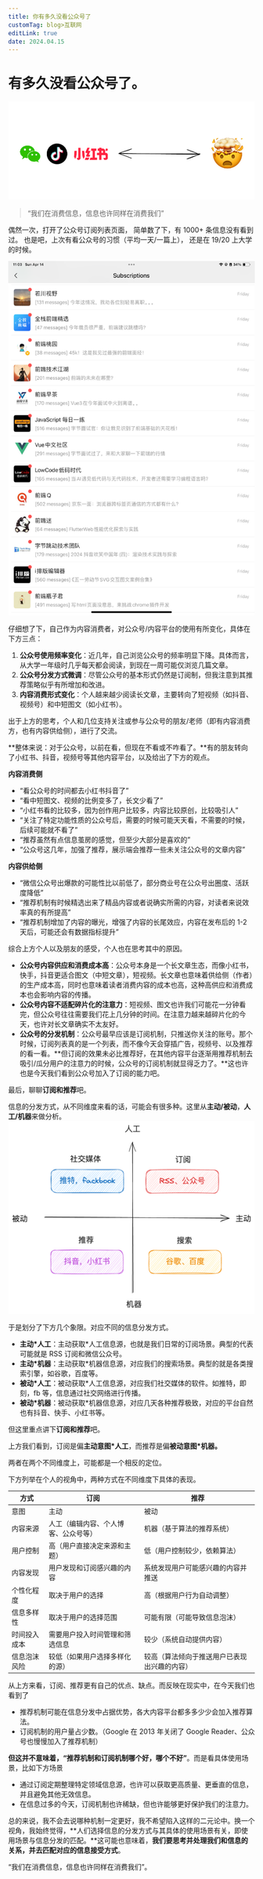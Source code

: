 ```yaml
---
title: 你有多久没看公众号了
customTag: blog>互联网
editLink: true
date: 2024.04.15
---
```


# 有多久没看公众号了。

![image.png](https://raw.githubusercontent.com/hua-bang/assert-store/master/20240414115831.png)

> “我们在消费信息，信息也许同样在消费我们”

偶然一次，打开了公众号订阅列表页面，
简单数了下，有 1000+ 条信息没有看到过。
也是吧，上次有看公众号的习惯（平均一天/一篇上），
还是在 19/20 上大学的时候。

![订阅列表](https://raw.githubusercontent.com/hua-bang/assert-store/master/20240414111613.png)

仔细想了下，自己作为内容消费者，对公众号/内容平台的使用有所变化，具体在下方三点：

1. **公众号使用频率变化**：近几年，自己浏览公众号的频率明显下降。具体而言，从大学一年级时几乎每天都会阅读，到现在一周可能仅浏览几篇文章。
2. **公众号分发方式微调**：尽管公众号的基本形式仍然是订阅制，但我注意到其推荐策略似乎有所增加和改进。
3. **内容消费形式变化**：个人越来越少阅读长文章，主要转向了短视频（如抖音、视频号）和中短图文（如小红书）。

出于上方的思考，个人和几位支持关注或参与公众号的朋友/老师（即有内容消费方，也有内容供给侧），进行了交流。

**整体来说：对于公众号，以前在看，但现在不看或不咋看了。**有的朋友转向了小红书、抖音，视频号等其他内容平台，以及给出了下方的观点。

**内容消费侧**

- “看公众号的时间都去小红书抖音了”
- “看中短图文、视频的比例变多了，长文少看了”
- “小红书看的比较多，因为创作用户比较多，内容比较原创，比较吸引人”
- “关注了特定功能性质的公众号后，需要的时候可能天天看，不需要的时候，后续可能就不看了”
- “推荐虽然有点信息茧房的感觉，但至少大部分是喜欢的”
- “公众号这几年，加强了推荐，展示端会推荐一些未关注公众号的文章内容”

**内容供给侧**

- “微信公众号出爆款的可能性比以前低了，部分商业号在公众号出圈度、活跃度降低”
- “推荐机制有时候精选出来了精品内容或者说确实所需的内容，对读者来说效率真的有所提高”
- “推荐机制增加了内容的曝光，增强了内容的长尾效应，内容在发布后的 1-2 天后，可能还会有数据指标提升”

综合上方个人以及朋友的感受，个人也在思考其中的原因。

- **公众号内容供应和消费成本高**：公众号本身是一个长文章生态，而像小红书，快手，抖音更适合图文（中短文章），短视频。长文章也意味着供给侧（作者）的生产成本高，同时也意味着读者消费内容的成本也高，这种高供应和消费成本也会影响内容的传播。
- **公众号内容不适配碎片化的注意力**：短视频、图文也许我们可能花一分钟看完，但公众号往往需要我们花上几分钟的时间。在注意力越来越碎片化的今天，也许对长文章确实不太友好。
- **公众号的分发机制**：公众号最早应该是订阅机制，只推送你关注的账号。那个时候，订阅列表真的是一个列表，而不像今天会穿插广告，视频号、以及推荐的看一看。**但订阅的效果未必比推荐好，在其他内容平台逐渐用推荐机制去吸引/瓜分用户的注意力的时候，公众号的订阅机制就显得乏力了。**这也许也是今天我们看到公众号加入了订阅的能力吧。

最后，聊聊**订阅和推荐**吧。

信息的分发方式，从不同维度来看的话，可能会有很多种。这里从**主动/被动**，**人工/机器**来做分析。
![image.png](https://raw.githubusercontent.com/hua-bang/assert-store/master/20240414111709.png)

于是划分了下方几个象限。对应不同的信息分发方式。

- **主动\*人工**：主动获取\*人工信息源，也就是我们日常的订阅场景。典型的代表可能就是 RSS 订阅和微信公众号。
- **主动\*机器**：主动获取\*机器信息源，对应我们的搜索场景。典型的就是各类搜索引擎，如谷歌，百度等。
- **被动\*人工**：被动获取\*人工信息源，对应我们社交媒体的软件。如推特，即刻，fb 等，信息通过社交网络进行传播。
- **被动\*机器**：被动获取\*机器信息源，对应几天各种推荐极致，对应的平台自然也有抖音、快手、小红书等。

但这里重点讲下**订阅和推荐**吧。

上方我们看到，订阅是偏**主动意图\*人工**，而推荐是偏**被动意图\*机器。**

两者在两个不同维度上，可能都是一个相反的定位。

下方列举在个人的视角中，两种方式在不同维度下具体的表现。

| 方式         | 订阅                                 | 推荐                                         |
| ------------ | ------------------------------------ | -------------------------------------------- |
| 意图         | 主动                                 | 被动                                         |
| 内容来源     | 人工（编辑内容、个人博客、公众号等） | 机器（基于算法的推荐系统）                   |
| 用户控制     | 高（用户直接决定来源和主题）         | 低（用户控制较少，依赖算法）                 |
| 内容发现     | 用户发现和订阅感兴趣的内容           | 系统发现用户可能感兴趣的内容并推送           |
| 个性化程度   | 取决于用户的选择                     | 高（根据用户行为自动调整）                   |
| 信息多样性   | 取决于用户的选择范围                 | 可能有限（可能导致信息泡沫）                 |
| 时间投入成本 | 需要用户投入时间管理和筛选信息       | 较少（系统自动提供内容）                     |
| 信息泡沫风险 | 较低（如果用户选择多样化的源）       | 较高（算法倾向于推送用户已表现出兴趣的内容） |

从上方来看，订阅、推荐更有自己的优点、缺点。而反映在现实中，在今天我们也看到了

- 推荐机制可能在信息分发中占据优势，各大内容平台都多多少少会加入推荐算法。
- 订阅机制的用户量占少数。（Google 在 2013 年关闭了 Google Reader、公众号也慢慢加入了推荐机制）

**但这并不意味着，“推荐机制和订阅机制哪个好，哪个不好”**。而是看具体使用场景，比如下方场景

- 通过订阅定期整理特定领域信息源，也许可以获取更高质量、更垂直的信息，并且避免其他无效信息。
- 在信息过多的今天，订阅机制也许稀缺，但也许能够更好保护我们的注意力。

总的来说，我不会去说哪种机制一定更好，我不希望陷入这样的二元论中。换一个视角，我始终觉得，**人们选择信息的分发方式与其具体的使用场景有关，即使用场景与信息分发的匹配。**这可能也意味着，**我们要思考并处理我们和信息的关系，并去匹配对应的信息接受方式**。

“我们在消费信息，信息也许同样在消费我们”。
